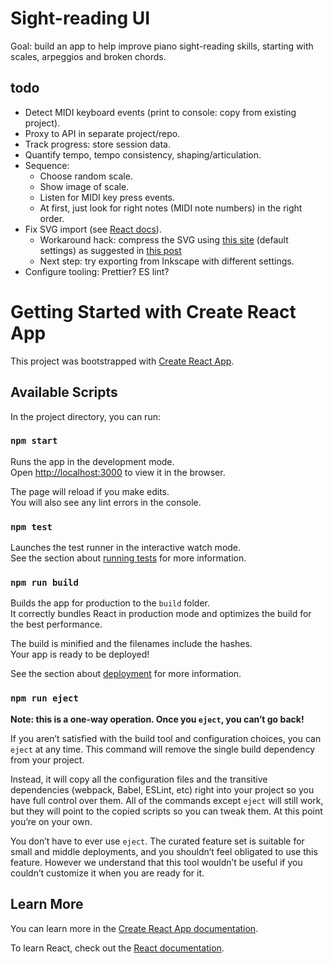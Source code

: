 # Sight-reading UI

Goal: build an app to help improve piano sight-reading skills, starting with scales, arpeggios and broken chords.

## todo

* Detect MIDI keyboard events (print to console: copy from existing project).
* Proxy to API in separate project/repo.
* Track progress: store session data.
* Quantify tempo, tempo consistency, shaping/articulation.
* Sequence:
    * Choose random scale.
    * Show image of scale.
    * Listen for MIDI key press events.
    * At first, just look for right notes (MIDI note numbers) in the right order.
* Fix SVG import (see [React docs](https://create-react-app.dev/docs/adding-images-fonts-and-files/#adding-svgs)).
    * Workaround hack: compress the SVG using [this site](https://jakearchibald.github.io/svgomg/) (default settings) as suggested in [this post](https://github.com/facebook/create-react-app/issues/11770)
    * Next step: try exporting from Inkscape with different settings.
* Configure tooling: Prettier? ES lint?

# Getting Started with Create React App

This project was bootstrapped with [Create React App](https://github.com/facebook/create-react-app).

## Available Scripts

In the project directory, you can run:

### `npm start`

Runs the app in the development mode.\
Open [http://localhost:3000](http://localhost:3000) to view it in the browser.

The page will reload if you make edits.\
You will also see any lint errors in the console.

### `npm test`

Launches the test runner in the interactive watch mode.\
See the section about [running tests](https://facebook.github.io/create-react-app/docs/running-tests) for more information.

### `npm run build`

Builds the app for production to the `build` folder.\
It correctly bundles React in production mode and optimizes the build for the best performance.

The build is minified and the filenames include the hashes.\
Your app is ready to be deployed!

See the section about [deployment](https://facebook.github.io/create-react-app/docs/deployment) for more information.

### `npm run eject`

**Note: this is a one-way operation. Once you `eject`, you can’t go back!**

If you aren’t satisfied with the build tool and configuration choices, you can `eject` at any time. This command will remove the single build dependency from your project.

Instead, it will copy all the configuration files and the transitive dependencies (webpack, Babel, ESLint, etc) right into your project so you have full control over them. All of the commands except `eject` will still work, but they will point to the copied scripts so you can tweak them. At this point you’re on your own.

You don’t have to ever use `eject`. The curated feature set is suitable for small and middle deployments, and you shouldn’t feel obligated to use this feature. However we understand that this tool wouldn’t be useful if you couldn’t customize it when you are ready for it.

## Learn More

You can learn more in the [Create React App documentation](https://facebook.github.io/create-react-app/docs/getting-started).

To learn React, check out the [React documentation](https://reactjs.org/).
